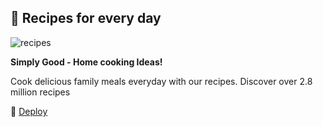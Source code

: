 ## 🍳 Recipes for every day

![recipes](https://user-images.githubusercontent.com/62946911/147881453-db7d77d5-17aa-437d-8fef-4d3ea2c2642e.gif)

**Simply Good - Home cooking Ideas!**

Cook delicious family meals everyday with our recipes. Discover over 2.8 million recipes

🔗 [Deploy](https://rasskris-recipes.netlify.app/)
